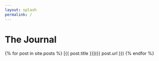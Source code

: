 ```yaml
---
layout: splash
permalink: /
---
```


# The Journal

{% for post in site.posts %}
  [{{ post.title }}]({{ post.url }})
{% endfor %}

